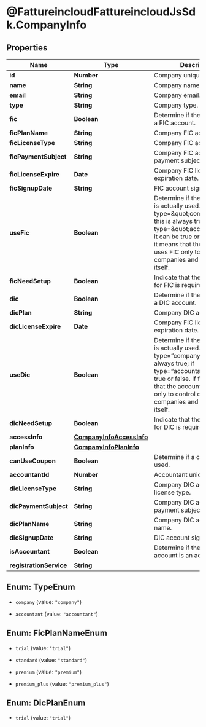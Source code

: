 # @FattureincloudFattureincloudJsSdk.CompanyInfo

## Properties

Name | Type | Description | Notes
------------ | ------------- | ------------- | -------------
**id** | **Number** | Company unique identifier. | [optional] 
**name** | **String** | Company name. | [optional] 
**email** | **String** | Company email. | [optional] 
**type** | **String** | Company type. | [optional] 
**fic** | **Boolean** | Determine if the company has a FIC account. | [optional] 
**ficPlanName** | **String** | Company FIC account plan. | [optional] 
**ficLicenseType** | **String** | Company FIC account plan.  | [optional] 
**ficPaymentSubject** | **String** | Company FIC account payment subject. | [optional] 
**ficLicenseExpire** | **Date** | Company FIC license expiration date. | [optional] 
**ficSignupDate** | **String** | FIC account sign up date. | [optional] 
**useFic** | **Boolean** | Determine if the FIC account is actually used. If type&#x3D;\&quot;company\&quot; this is always true; if type&#x3D;\&quot;accountant\&quot; it can be true or false. If false, it means that the accountant uses FIC only to control other companies and not to control itself. | [optional] 
**ficNeedSetup** | **Boolean** | Indicate that the initial setup for FIC is required. | [optional] 
**dic** | **Boolean** | Determine if the company has a DIC account. | [optional] 
**dicPlan** | **String** | Company DIC account plan. | [optional] 
**dicLicenseExpire** | **Date** | Company FIC license expiration date. | [optional] 
**useDic** | **Boolean** | Determine if the DIC account is actually used. If type&#x3D;“company” this is always true; if type&#x3D;“accountant” it can be true or false. If false, it means that the accountant uses DIC only to control other companies and not to control itself. | [optional] 
**dicNeedSetup** | **Boolean** | Indicate that the initial setup for DIC is required. | [optional] 
**accessInfo** | [**CompanyInfoAccessInfo**](CompanyInfoAccessInfo.md) |  | [optional] 
**planInfo** | [**CompanyInfoPlanInfo**](CompanyInfoPlanInfo.md) |  | [optional] 
**canUseCoupon** | **Boolean** | Determine if a coupon can be used. | [optional] 
**accountantId** | **Number** | Accountant unique identifier. | [optional] 
**dicLicenseType** | **String** | Company DIC account license type. | [optional] 
**dicPaymentSubject** | **String** | Company DIC account payment subject. | [optional] 
**dicPlanName** | **String** | Company DIC account plan name. | [optional] 
**dicSignupDate** | **String** | DIC account sign up date. | [optional] 
**isAccountant** | **Boolean** | Determine if the logged account is an accountant. | [optional] 
**registrationService** | **String** |  | [optional] 



## Enum: TypeEnum


* `company` (value: `"company"`)

* `accountant` (value: `"accountant"`)





## Enum: FicPlanNameEnum


* `trial` (value: `"trial"`)

* `standard` (value: `"standard"`)

* `premium` (value: `"premium"`)

* `premium_plus` (value: `"premium_plus"`)





## Enum: DicPlanEnum


* `trial` (value: `"trial"`)




